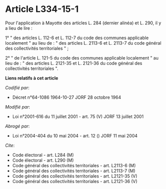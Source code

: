 # Article L334-15-1

Pour l'application à Mayotte des articles L. 284 (dernier alinéa) et L. 290, il y a lieu de lire :

1° " des articles L. 112-6 et L. 112-7 du code des communes applicable localement " au lieu de : " des articles L. 2113-6 et
L. 2113-7 du code général des collectivités territoriales " ;

2° " de l'article L. 121-5 du code des communes applicable localement " au lieu de : " des articles L. 2121-35 et L. 2121-36
du code général des collectivités territoriales ".

**Liens relatifs à cet article**

_Codifié par_:

  - Décret n°64-1086 1964-10-27 JORF 28 octobre 1964

_Modifié par_:

  - Loi n°2001-616 du 11 juillet 2001 - art. 75 (V) JORF 13 juillet 2001

_Abrogé par_:

  - Loi n°2004-404 du 10 mai 2004 - art. 12 () JORF 11 mai 2004

_Cite_:

  - Code électoral - art. L284 (M)
  - Code électoral - art. L290 (M)
  - Code général des collectivités territoriales - art. L2113-6 (M)
  - Code général des collectivités territoriales - art. L2113-7 (M)
  - Code général des collectivités territoriales - art. L2121-35 (V)
  - Code général des collectivités territoriales - art. L2121-36 (V)
